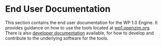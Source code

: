 # End User Documentation

This section contains the end user documentation for the WP 1.0 Engine. It
provides guidance on how to use the tools located at
[wp1.openzim.org](https://wp1.openzim.org). There is also [developer
documentation](../developer) available, for how to develop and contribute to the
underlying software for the tools.
